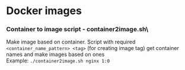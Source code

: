 # Docker images

### Container to image script - container2image.sh\
Make image based on container.
Script with required `<container_name_pattern> <tag>` (for creating image tag)  get container names and make images based on ones\
Example: 
  `./container2image.sh nginx 1:0`
